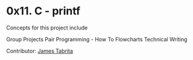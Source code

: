 # 0x11. C - printf
Concepts for this project include

Group Projects
Pair Programming - How To
Flowcharts
Technical Writing

Contributor: [James Tabrita](https://github.com/Tabrita)

